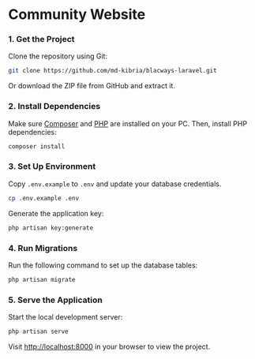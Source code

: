 # Community Website


### 1. Get the Project

Clone the repository using Git:

```bash
git clone https://github.com/md-kibria/blacways-laravel.git
```

Or download the ZIP file from GitHub and extract it.

### 2. Install Dependencies

Make sure [Composer](https://getcomposer.org/) and [PHP](https://www.php.net/) are installed on your PC. Then, install PHP dependencies:

```bash
composer install
```

### 3. Set Up Environment

Copy `.env.example` to `.env` and update your database credentials.

```bash
cp .env.example .env
```

Generate the application key:

```bash
php artisan key:generate
```

### 4. Run Migrations

Run the following command to set up the database tables:

```bash
php artisan migrate
```

### 5. Serve the Application

Start the local development server:

```bash
php artisan serve
```

Visit [http://localhost:8000](http://localhost:8000) in your browser to view the project.